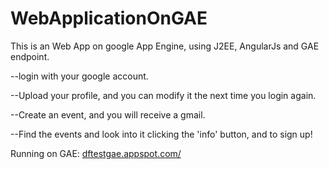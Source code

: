 # WebApplicationOnGAE

This is an Web App on google App Engine, using J2EE, AngularJs and GAE endpoint.

--login with your google account.

--Upload your profile, and you can modify it the next time you login again.

--Create an event, and you will receive a gmail.

--Find the events and look into it clicking the 'info' button, and to sign up!

Running on GAE:
[dftestgae.appspot.com/](dftestgae.appspot.com/)
